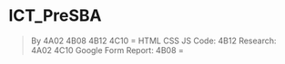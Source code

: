 # ICT_PreSBA

> By 4A02 4B08 4B12 4C10
=
> HTML CSS JS Code: 4B12 
> Research: 4A02 4C10
> Google Form Report: 4B08
= 
